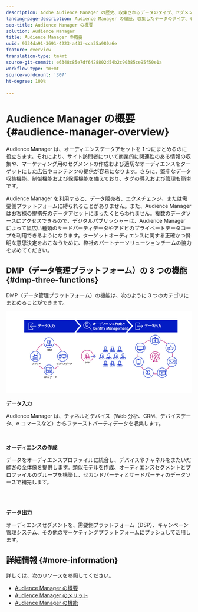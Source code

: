 ```yaml
---
description: Adobe Audience Manager の歴史、収集されるデータのタイプ、セグメント化、レポートなどに関する情報。
landing-page-description: Audience Manager の履歴、収集したデータのタイプ、セグメント化、レポートなどに関する情報です。
seo-title: Audience Manager の概要
solution: Audience Manager
title: Audience Manager の概要
uuid: 9334da91-3691-4223-a433-cca35a980a6e
feature: overview
translation-type: tm+mt
source-git-commit: e6348c85e7df6428802d54b2c90385ce95f50e1a
workflow-type: tm+mt
source-wordcount: '307'
ht-degree: 100%

---
```



# Audience Manager の概要 {#audience-manager-overview}

Audience Manager は、オーディエンスデータアセットを 1 つにまとめるのに役立ちます。それにより、サイト訪問者について商業的に関連性のある情報の収集や、マーケティング用のセグメントの作成および適切なオーディエンスをターゲットにした広告やコンテンツの提供が容易になります。さらに、堅牢なデータ収集機能、制御機能および保護機能を備えており、タグの導入および管理も簡単です。

Audience Manager を利用すると、データ販売者、エクスチェンジ、または需要側プラットフォームに縛られることがありません。また、Audience Manager はお客様の提携先のデータアセットにまったくとらわれません。複数のデータソースにアクセスできるので、デジタルパブリッシャーは、Audience Manager によって幅広い種類のサードパーティデータやアドビのプライベートデータコープを利用できるようになります。ターゲットオーディエンスに関する正確かつ賢明な意思決定をおこなうために、弊社のパートナーソリューションチームの協力を求めてください。

## DMP（データ管理プラットフォーム）の 3 つの機能 {#dmp-three-functions}

DMP（データ管理プラットフォーム）の機能は、次のように 3 つのカテゴリにまとめることができます。

![3 つの DMP 機能のイメージ：データ入力、オーディエンス作成、データ出力](/help/using/overview/assets/dmp-functions.png)

**データ入力**

Audience Manager は、チャネルとデバイス（Web 分析、CRM、デバイスデータ、e コマースなど）からファーストパーティデータを収集します。

<br>

**オーディエンスの作成**

データをオーディエンスプロファイルに統合し、デバイスやチャネルをまたいだ顧客の全体像を提供します。類似モデルを作成、オーディエンスセグメントとプロファイルのグループを構築し、セカンドパーティとサードパーティのデータソースで補完します。

<br> 

**データ出力**

オーディエンスセグメントを、需要側プラットフォーム（DSP）、キャンペーン管理システム、その他のマーケティングプラットフォームにプッシュして活用します。

## 詳細情報 {#more-information}

詳しくは、次のリソースを参照してください。
* [Audience Manager の概要](https://www.adobe.com/jp/analytics/audience-manager.html)
* [Audience Manager のメリット](https://www.adobe.com/jp/analytics/audience-manager/benefits.html)
* [Audience Manager の機能](https://www.adobe.com/jp/analytics/audience-manager/features.html)


<!--

## History and Background {#history-and-background}

Audience Manager started as Demdex in 2008. It was acquired by Adobe Systems in 2011 and subsequently rebranded as Audience Manager.

## History {#history}

Since 2008, Audience Manager (formerly, [!UICONTROL Demdex]) has been a pioneer in the on-line audience management market. Audience Manager services power dynamic, multi-channel online data strategies. Our platform and services are used by an array of diverse industries from automobiles (AutoTrader), to airlines (American Airlines), and financial services companies (American Express). Audience Manager uses enterprise-level technology to provide the scale, reliability, analytics, and performance to help your business succeed online. Audience Manager integrates with the Adobe Experience Cloud to help you centralize, manage, and take action on your data assets across a growing number of digitally addressable channels.

## Audience Manager and its Data Management Platform (DMP) {#aam-dmp}

Audience Manager helps you manage your data pipeline. Our service is a catalyst that transforms generic users and raw data signals into actual audience segments used for multi-channel marketing efforts. Additionally, Audience Manager provides tools for tag management and audience analytics while simultaneously meeting the privacy and data security needs of clients and consumers.

![](assets/am_overview_80.png)


-->